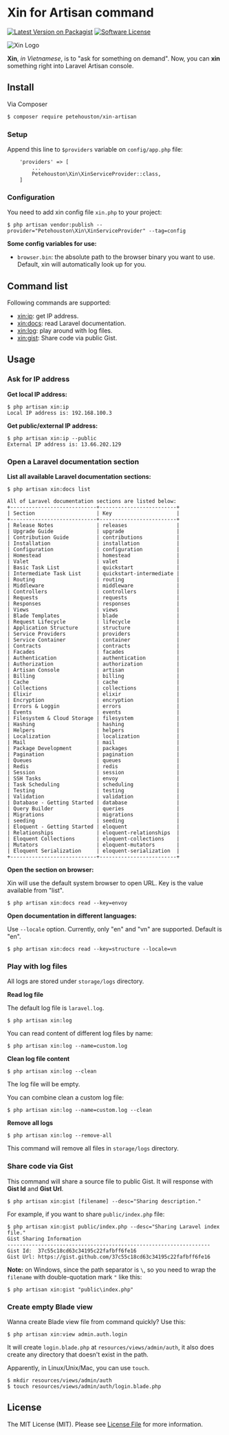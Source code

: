 # Xin for Artisan command

[![Latest Version on Packagist][ico-version]][link-packagist]
[![Software License][ico-license]](LICENSE.md)

![Xin Logo](xin-logo.png)

**Xin**, _in Vietnamese_, is to "ask for something on demand". Now, you can **xin** something right into Laravel Artisan console.

## Install

Via Composer

``` bash
$ composer require petehouston/xin-artisan
```

### Setup

Append this line to `$providers` variable on `config/app.php` file:

```
    'providers' => [
        ...
        Petehouston\Xin\XinServiceProvider::class,
    ]
```

### Configuration

You need to add xin config file `xin.php` to your project:

```
$ php artisan vendor:publish --provider="Petehouston\Xin\XinServiceProvider" --tag=config
```

**Some config variables for use:**

* `browser.bin`: the absolute path to the browser binary you want to use. Default, xin will automatically look up for you.

## Command list

Following commands are supported:

* [xin:ip](#ask-for-ip-address): get IP address.
* [xin:docs](#open-a-laravel-documentation-section): read Laravel documentation.
* [xin:log](#play-with-log-files): play around with log files.
* [xin:gist](#share-code-via-gist): Share code via public Gist.

## Usage

### Ask for IP address

**Get local IP address:**

```
$ php artisan xin:ip
Local IP address is: 192.168.100.3
```

**Get public/external IP address:**

```
$ php artisan xin:ip --public
External IP address is: 13.66.202.129
```

### Open a Laravel documentation section

**List all available Laravel documentation sections:**

```
$ php artisan xin:docs list

All of Laravel documentation sections are listed below:
+----------------------------+-------------------------+
| Section                    | Key                     |
+----------------------------+-------------------------+
| Release Notes              | releases                |
| Upgrade Guide              | upgrade                 |
| Contribution Guide         | contributions           |
| Installation               | installation            |
| Configuration              | configuration           |
| Homestead                  | homestead               |
| Valet                      | valet                   |
| Basic Task List            | quickstart              |
| Intermediate Task List     | quickstart-intermediate |
| Routing                    | routing                 |
| Middleware                 | middleware              |
| Controllers                | controllers             |
| Requests                   | requests                |
| Responses                  | responses               |
| Views                      | views                   |
| Blade Templates            | blade                   |
| Request Lifecycle          | lifecycle               |
| Application Structure      | structure               |
| Service Providers          | providers               |
| Service Container          | container               |
| Contracts                  | contracts               |
| Facades                    | facades                 |
| Authentication             | authentication          |
| Authorization              | authorization           |
| Artisan Console            | artisan                 |
| Billing                    | billing                 |
| Cache                      | cache                   |
| Collections                | collections             |
| Elixir                     | elixir                  |
| Encryption                 | encryption              |
| Errors & Loggin            | errors                  |
| Events                     | events                  |
| Filesystem & Cloud Storage | filesystem              |
| Hashing                    | hashing                 |
| Helpers                    | helpers                 |
| Localization               | localization            |
| Mail                       | mail                    |
| Package Development        | packages                |
| Pagination                 | pagination              |
| Queues                     | queues                  |
| Redis                      | redis                   |
| Session                    | session                 |
| SSH Tasks                  | envoy                   |
| Task Scheduling            | scheduling              |
| Testing                    | testing                 |
| Validation                 | validation              |
| Database - Getting Started | database                |
| Query Builder              | queries                 |
| Migrations                 | migrations              |
| seeding                    | seeding                 |
| Eloquent - Getting Started | eloquent                |
| Relationships              | eloquent-relationships  |
| Eloquent Collections       | eloquent-collections    |
| Mutators                   | eloquent-mutators       |
| Eloquent Serialization     | eloquent-serialization  |
+----------------------------+-------------------------+
```

**Open the section on browser:**

Xin will use the default system browser to open URL. Key is the value available from "list".

```
$ php artisan xin:docs read --key=envoy
```

**Open documentation in different languages:**

Use `--locale` option. Currently, only "en" and "vn" are supported. Default is "en".

```
$ php artisan xin:docs read --key=structure --locale=vn
```

### Play with log files

All logs are stored under `storage/logs` directory.

**Read log file**

The default log file is `laravel.log`.

```
$ php artisan xin:log
```

You can read content of different log files by name:

```
$ php artisan xin:log --name=custom.log
```

**Clean log file content**

```
$ php artisan xin:log --clean
```

The log file will be empty.

You can combine clean a custom log file:

```
$ php artisan xin:log --name=custom.log --clean
```

**Remove all logs**

```
$ php artisan xin:log --remove-all
```

This command will remove all files in `storage/logs` directory.

### Share code via Gist

This command will share a source file to public Gist. It will response with **Gist Id** and **Gist Url**.

```
$ php artisan xin:gist [filename] --desc="Sharing description."
```

For example, if you want to share `public/index.php` file:

```
$ php artisan xin:gist public/index.php --desc="Sharing Laravel index file."
Gist Sharing Information
------------------------------------------------------------------
Gist Id:  37c55c18cd63c34195c22fafbff6fe16
Gist Url: https://gist.github.com/37c55c18cd63c34195c22fafbff6fe16
```

**Note:** on Windows, since the path separator is `\`, so you need to wrap the `filename` with double-quotation mark `"` like this:

```
$ php artisan xin:gist "public\index.php"
```

### Create empty Blade view

Wanna create Blade view file from command quickly? Use this:

```
$ php artisan xin:view admin.auth.login
```

It will create `login.blade.php` at `resources/views/admin/auth`, it also does create any directory that doesn't exist in the path.

Apparently, in Linux/Unix/Mac, you can use `touch`.

```
$ mkdir resources/views/admin/auth
$ touch resources/views/admin/auth/login.blade.php
```


## License

The MIT License (MIT). Please see [License File](LICENSE.md) for more information.

[ico-version]: https://img.shields.io/packagist/v/petehouston/xin-artisan.svg?style=flat-square
[ico-license]: https://img.shields.io/badge/license-MIT-brightgreen.svg?style=flat-square
[ico-downloads]: https://img.shields.io/packagist/dt/petehouston/xin-artisan.svg?style=flat-square

[link-packagist]: https://packagist.org/packages/petehouston/xin-artisan
[link-downloads]: https://packagist.org/packages/petehouston/xin-artisan
[link-author]: https://github.com/petehouston
[link-contributors]: ../../contributors
